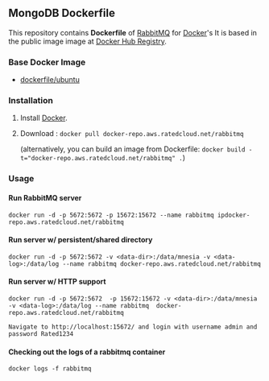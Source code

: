 ## MongoDB Dockerfile


This repository contains **Dockerfile** of [RabbitMQ](http://www.rabbitmq.com/) for [Docker](https://www.docker.com/)'s 
It is based in the public image image at  [Docker Hub Registry](https://registry.hub.docker.com/).


### Base Docker Image

* [dockerfile/ubuntu](http://dockerfile.github.io/#/ubuntu)


### Installation

1. Install [Docker](https://www.docker.com/).

2. Download  : `docker pull docker-repo.aws.ratedcloud.net/rabbitmq`

   (alternatively, you can build an image from Dockerfile: `docker build -t="docker-repo.aws.ratedcloud.net/rabbitmq" .`)



### Usage

#### Run RabbitMQ server 


    docker run -d -p 5672:5672 -p 15672:15672 --name rabbitmq ipdocker-repo.aws.ratedcloud.net/rabbitmq

#### Run server w/ persistent/shared directory

    docker run -d -p 5672:5672 -v <data-dir>:/data/mnesia -v <data-log>:/data/log --name rabbitmq docker-repo.aws.ratedcloud.net/rabbitmq

#### Run server w/ HTTP support

    docker run -d -p 5672:5672  -p 15672:15672 -v <data-dir>:/data/mnesia -v <data-log>:/data/log --name rabbitmq  docker-repo.aws.ratedcloud.net/rabbitmq
    
    Navigate to http://localhost:15672/ and login with username admin and password Rated1234

#### Checking out the logs of a rabbitmq container
    docker logs -f rabbitmq
   
